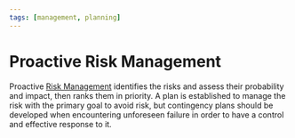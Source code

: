 ```yaml
---
tags: [management, planning]
---
```


# Proactive Risk Management

Proactive [Risk Management](202305142158.md) identifies the risks and assess
their probability and impact, then ranks them in priority. A plan is established
to manage the risk with the primary goal to avoid risk, but contingency plans
should be developed when encountering unforeseen failure in order to have a
control and effective response to it.
